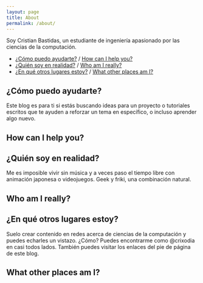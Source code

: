 ```yaml
---
layout: page
title: About
permalink: /about/
---
```

Soy Cristian Bastidas, un estudiante de ingeniería apasionado por las ciencias de la computación. 

* [¿Cómo puedo ayudarte?](#cómo-puedo-ayudarte) / [How can I help you?](#how-can-i-help-you)
* [¿Quién soy en realidad?](#quién-soy-en-realidad) / [Who am I really?](#who-am-i-really)
* [¿En qué otros lugares estoy?](#en-qué-otros-lugares-estoy) / [What other places am I?](#what-other-places-am-i)

## ¿Cómo puedo ayudarte?
Este blog es para ti si estás buscando ideas para un proyecto o tutoriales escritos que te ayuden a reforzar un tema en específico, o incluso aprender algo nuevo.

## How can I help you?

## ¿Quién soy en realidad?
Me es imposible vivir sin música y a veces paso el tiempo libre con animación japonesa o videojuegos. Geek y friki, una combinación natural.

## Who am I really?

## ¿En qué otros lugares estoy?
Suelo crear contenido en redes acerca de ciencias de la computación y puedes echarles un vistazo. ¿Cómo? Puedes encontrarme como @crixodia en casi todos lados. También puedes visitar los enlaces del pie de página de este blog.

## What other places am I?
